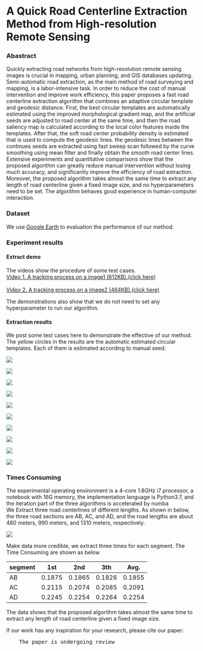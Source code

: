 # A Quick Road Centerline Extraction Method from High-resolution Remote Sensing
### Abastract 
Quickly extracting road networks from high-resolution remote sensing images is crucial in mapping, urban planning, and GIS databases updating. Semi-automatic road extraction, as the main method of road surveying and mapping, is a labor-intensive task. In order to reduce the cost of manual intervention and improve work efficiency, this paper proposes a fast road centerline extraction algorithm that combines an adaptive circular template and geodesic distance. First, the best circular templates are automatically estimated using the improved morphological gradient map, and the artificial seeds are adjusted to road center at the same time, and then the road saliency map is calculated according to the local color features inside the templates. After that, the soft road center probability density is estimated that is used to compute the geodesic lines. the geodesic lines between the continues seeds are extracted using fast sweep scan followed by the curve smoothing using mean filter and finally obtain the smooth road center lines. Extensive experiments and quantitative comparisons show that the proposed algorithm can greatly reduce manual intervention without losing much accuracy, and significantly improve the efficiency of road extraction. Moreover, the proposed algorithm takes almost the same time to extract any length of road centerline given a fixed image size, and no hyperparameters need to be set. The algorithm behaves good experience in human-computer interaction.

### Dataset
We use [Google Earth](http://www.escience.cn/people/guangliangcheng/Datasets.html) to evaluation the performance of our method.

<!--
### Method

#### Adaptive circle generation

Step 1: Take the seed point as the center O of the current best circular template, and set the radius r to 1;  
Step 2: Generate nine circles with a radius of r by taking the Jiugong grid with O as the center as the center;  
Step 3: Calculate the morphological gradient sum within the coverage of each circle, and set the minimum circle center of the gradient sum as O’ and the gradient sum as S;  
Step 4: If S is greater than r, go to step 6, otherwise let O be equal to O’ and r be equal to r+1;  
Step 5: If r is greater than the maximum template radius, go to step 6, otherwise, go to step 2;  
Step 6: Output O and r  

#### Quick extract road centerline  
input:  
Seed point, probability density of road center  
Step 1: Initialize the distance field U and cost matrix C;  
Step 2: Scan U and C iteratively according to Gauss-Seidel; update U according to formula (10) in the paper during scanning;
Step 3: Let Path=[xe], x=xs where xs is the start seed and the xe is the end seeds;  
Step 4: Let U(x’) be the smallest distance in the 8 areas of x, add x’ to Path, let x=x’;
Step 5: If x=xs, go to output, otherwise go to step 4.  
Output:  
Path  
-->
### Experiment results

#### Extract demo
The videos show the procedure of some test cases.  
<a href='videos/demo1.mp4?raw=true'/>Video 1. A tracking process on a image1 (612KB).(click here)</a>
<br />
<br />
<a href='videos/demo2.mp4?raw=true'/>Video 2. A tracking process on a image2 (464KB).(click here)</a>

The demonstrations also show that we do not need to set any hyperparameter to run our algorithm.
#### Extraction results
We post some test cases here to demonstrate the effective of our method. The yellow circles in the results are the automatic estimated circular templates. Each of them is estimated according to manual seed.
<p>
    <img src='images/image1.jpg?raw=true' />
</p>
<p>
    <img src='images/image8.png?raw=true' />
</p>
<p>
    <img src='images/image11.png?raw=true' />
</p>
<p>
    <img src='images/image13.png?raw=true' />
</p>
<p>
    <img src='images/image20.png?raw=true' />
</p>
<p>
    <img src='images/image34.png?raw=true' />
</p>
<p>
    <img src='images/image92.png?raw=true' />
</p>
<p>
    <img src='images/image141.png?raw=true' />
</p>
<p>
    <img src='images/image155.jpg?raw=true' />
</p>
<p>
    <img src='images/image173.jpg?raw=true' />
</p>
<!--
### Performance
*The extraction results show the superiority of the algorithm Visually. We can further show the performance using serval indics. The performances of road extraction methods are often measured by completion, accuracy, and quality, but semi-automatic algorithms can always improve these three indicators by increasing the degree of manual intervention. Therefore, we introduced other indicators as follows  
*Completion (COM), Correct (CORR), Quality: COM=TP/(TP+FN), CORR=TP/(TP+FP), Quality=TP/(TP+FN+ FP)  
*Seed Number(Seeds): Which reflects the number of manual interactions required by the algorithm.  
*Segment Number(Segments): Which reflects the intelligence of the algorithm. The more segments, the shorter the distance between the seed points and the lower the intelligence of the algorithm.
*Average response delay (Delay): Which reflects the sensitivity of the algorithm. The smaller of this indicator means the better.  
*Total time (Time): The total time from the start of the extraction to the end of the extraction, including the time consumption of algorithm, undo and redo, human-computer interaction, etc., which reflects the overall efficiency of the method  
-->

<h3> Times Consuming  </h3>

The experimental operating environment is a 4-core 1.8GHz i7 processor, a notebook with 16G memory, the implementation language is Python3.7, and the iteration part of the three algorithms is accelerated by numba  
We Extract three road centerlines of different lengths. As shown in below, the three road sections are AB, AC, and AD, and the road lengths are about 480 meters, 990 meters, and 1310 meters, respectively.
<p>
    <img src='images/Fig8-c.png?raw=true' />
</p>  
Make data more credible, we extract three times for each segment. The Time Consuming are shown as below  

|segment|1st|2nd|3th|Avg.|
|:--- | :---: | :---: | :---: | :---: |
|AB	|0.1875	|0.1865	|0.1826	|0.1855| 
|AC	|0.2115	|0.2074	|0.2085	|0.2091|
|AD	|0.2245	|0.2254	|0.2264	|0.2254|

The data shows that the proposed algorithm takes almost the same time to extract any length of road centerline given a fixed image size.

If our work has any inspiration for your research, please cite our paper:

<pre>
    The paper is undergoing review

</pre>